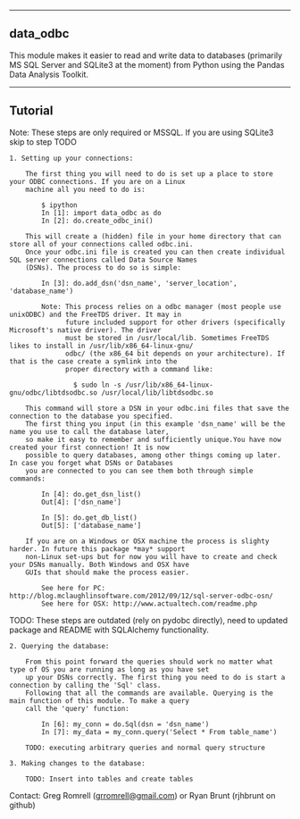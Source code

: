 ---------
data_odbc
---------

This module makes it easier to read and write data to databases (primarily MS SQL Server and SQLite3 at the moment) 
from Python using the Pandas Data Analysis Toolkit.

--------
Tutorial
--------

Note: These steps are only required or MSSQL. If you are using SQLite3 skip to step TODO

    1. Setting up your connections:

        The first thing you will need to do is set up a place to store your ODBC connections. If you are on a Linux 
        machine all you need to do is:

            $ ipython
            In [1]: import data_odbc as do
            In [2]: do.create_odbc_ini()

        This will create a (hidden) file in your home directory that can store all of your connections called odbc.ini. 
        Once your odbc.ini file is created you can then create individual SQL server connections called Data Source Names
        (DSNs). The process to do so is simple:

            In [3]: do.add_dsn('dsn_name', 'server_location', 'database_name')
            
            Note: This process relies on a odbc manager (most people use unixODBC) and the FreeTDS driver. It may in
                  future included support for other drivers (specifically Microsoft's native driver). The driver
                  must be stored in /usr/local/lib. Sometimes FreeTDS likes to install in /usr/lib/x86_64-linux-gnu/
                  odbc/ (the x86_64 bit depends on your architecture). If that is the case create a symlink into the 
                  proper directory with a command like: 
                    
                    $ sudo ln -s /usr/lib/x86_64-linux-gnu/odbc/libtdsodbc.so /usr/local/lib/libtdsodbc.so

        This command will store a DSN in your odbc.ini files that save the connection to the database you specified.
        The first thing you input (in this example 'dsn_name' will be the name you use to call the database later, 
        so make it easy to remember and sufficiently unique.You have now created your first connection! It is now 
        possible to query databases, among other things coming up later. In case you forget what DSNs or Databases 
        you are connected to you can see them both through simple commands:

            In [4]: do.get_dsn_list()
            Out[4]: ['dsn_name']

            In [5]: do.get_db_list()
            Out[5]: ['database_name']

        If you are on a Windows or OSX machine the process is slighty harder. In future this package *may* support 
        non-Linux set-ups but for now you will have to create and check your DSNs manually. Both Windows and OSX have 
        GUIs that should make the process easier.
            
            See here for PC: http://blog.mclaughlinsoftware.com/2012/09/12/sql-server-odbc-osn/
            See here for OSX: http://www.actualtech.com/readme.php

TODO: These steps are outdated (rely on pydobc directly), need to updated package and README with SQLAlchemy 
      functionality.

    2. Querying the database:

        From this point forward the queries should work no matter what type of OS you are running as long as you have set
        up your DSNs correctly. The first thing you need to do is start a connection by calling the 'Sql' class. 
        Following that all the commands are available. Querying is the main function of this module. To make a query 
        call the 'query' function:

            In [6]: my_conn = do.Sql(dsn = 'dsn_name')
            In [7]: my_data = my_conn.query('Select * From table_name')
            
        TODO: executing arbitrary queries and normal query structure

    3. Making changes to the database:
        
        TODO: Insert into tables and create tables
        
Contact: Greg Romrell (grromrell@gmail.com) or Ryan Brunt (rjhbrunt on github)
